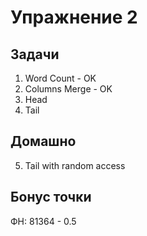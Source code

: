 Упражнение 2
===

Задачи
---
1. Word Count - OK
2. Columns Merge - OK
3. Head
4. Tail

Домашно
---
5. Tail with random access


Бонус точки
---
ФН: 81364 - 0.5
